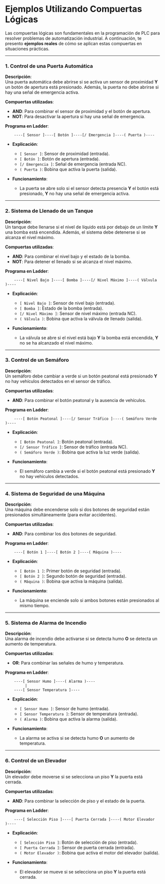 # **Ejemplos Utilizando Compuertas Lógicas**  

Las compuertas lógicas son fundamentales en la programación de PLC para resolver problemas de automatización industrial. A continuación, te presento **ejemplos reales** de cómo se aplican estas compuertas en situaciones prácticas.  

---

### **1. Control de una Puerta Automática**  
**Descripción**:  
Una puerta automática debe abrirse si se activa un sensor de proximidad **Y** un botón de apertura está presionado. Además, la puerta no debe abrirse si hay una señal de emergencia activa.  

**Compuertas utilizadas**:  
- **AND**: Para combinar el sensor de proximidad y el botón de apertura.  
- **NOT**: Para desactivar la apertura si hay una señal de emergencia.  

**Programa en Ladder**:  
```
    ----[ Sensor ]----[ Botón ]----[/ Emergencia ]----( Puerta )----
```  

- **Explicación**:  
  - `[ Sensor ]`: Sensor de proximidad (entrada).  
  - `[ Botón ]`: Botón de apertura (entrada).  
  - `[/ Emergencia ]`: Señal de emergencia (entrada NC).  
  - `( Puerta )`: Bobina que activa la puerta (salida).  

- **Funcionamiento**:  
  - La puerta se abre solo si el sensor detecta presencia **Y** el botón está presionado, **Y** no hay una señal de emergencia activa.  

---

### **2. Sistema de Llenado de un Tanque**  
**Descripción**:  
Un tanque debe llenarse si el nivel de líquido está por debajo de un límite **Y** una bomba está encendida. Además, el sistema debe detenerse si se alcanza el nivel máximo.  

**Compuertas utilizadas**:  
- **AND**: Para combinar el nivel bajo y el estado de la bomba.  
- **NOT**: Para detener el llenado si se alcanza el nivel máximo.  

**Programa en Ladder**:  
```
    ----[ Nivel Bajo ]----[ Bomba ]----[/ Nivel Máximo ]----( Válvula )----
```  

- **Explicación**:  
  - `[ Nivel Bajo ]`: Sensor de nivel bajo (entrada).  
  - `[ Bomba ]`: Estado de la bomba (entrada).  
  - `[/ Nivel Máximo ]`: Sensor de nivel máximo (entrada NC).  
  - `( Válvula )`: Bobina que activa la válvula de llenado (salida).  

- **Funcionamiento**:  
  - La válvula se abre si el nivel está bajo **Y** la bomba está encendida, **Y** no se ha alcanzado el nivel máximo.  

---

### **3. Control de un Semáforo**  
**Descripción**:  
Un semáforo debe cambiar a verde si un botón peatonal está presionado **Y** no hay vehículos detectados en el sensor de tráfico.  

**Compuertas utilizadas**:  
- **AND**: Para combinar el botón peatonal y la ausencia de vehículos.  

**Programa en Ladder**:  
```
    ----[ Botón Peatonal ]----[/ Sensor Tráfico ]----( Semáforo Verde )----
```  

- **Explicación**:  
  - `[ Botón Peatonal ]`: Botón peatonal (entrada).  
  - `[/ Sensor Tráfico ]`: Sensor de tráfico (entrada NC).  
  - `( Semáforo Verde )`: Bobina que activa la luz verde (salida).  

- **Funcionamiento**:  
  - El semáforo cambia a verde si el botón peatonal está presionado **Y** no hay vehículos detectados.  

---

### **4. Sistema de Seguridad de una Máquina**  
**Descripción**:  
Una máquina debe encenderse solo si dos botones de seguridad están presionados simultáneamente (para evitar accidentes).  

**Compuertas utilizadas**:  
- **AND**: Para combinar los dos botones de seguridad.  

**Programa en Ladder**:  
```
    ----[ Botón 1 ]----[ Botón 2 ]----( Máquina )----
```  

- **Explicación**:  
  - `[ Botón 1 ]`: Primer botón de seguridad (entrada).  
  - `[ Botón 2 ]`: Segundo botón de seguridad (entrada).  
  - `( Máquina )`: Bobina que activa la máquina (salida).  

- **Funcionamiento**:  
  - La máquina se enciende solo si ambos botones están presionados al mismo tiempo.  

---

### **5. Sistema de Alarma de Incendio**  
**Descripción**:  
Una alarma de incendio debe activarse si se detecta humo **O** se detecta un aumento de temperatura.  

**Compuertas utilizadas**:  
- **OR**: Para combinar las señales de humo y temperatura.  

**Programa en Ladder**:  
```
    ----[ Sensor Humo ]----( Alarma )----
         |
    ----[ Sensor Temperatura ]----
```  

- **Explicación**:  
  - `[ Sensor Humo ]`: Sensor de humo (entrada).  
  - `[ Sensor Temperatura ]`: Sensor de temperatura (entrada).  
  - `( Alarma )`: Bobina que activa la alarma (salida).  

- **Funcionamiento**:  
  - La alarma se activa si se detecta humo **O** un aumento de temperatura.  

---

### **6. Control de un Elevador**  
**Descripción**:  
Un elevador debe moverse si se selecciona un piso **Y** la puerta está cerrada.  

**Compuertas utilizadas**:  
- **AND**: Para combinar la selección de piso y el estado de la puerta.  

**Programa en Ladder**:  
```
    ----[ Selección Piso ]----[ Puerta Cerrada ]----( Motor Elevador )----
```  

- **Explicación**:  
  - `[ Selección Piso ]`: Botón de selección de piso (entrada).  
  - `[ Puerta Cerrada ]`: Sensor de puerta cerrada (entrada).  
  - `( Motor Elevador )`: Bobina que activa el motor del elevador (salida).  

- **Funcionamiento**:  
  - El elevador se mueve si se selecciona un piso **Y** la puerta está cerrada.  


